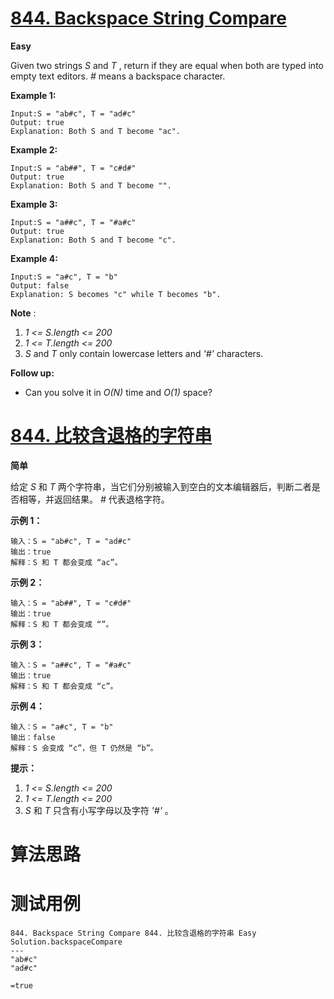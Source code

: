 # [844. Backspace String Compare][enTitle]

**Easy**

Given two strings  *S*  and  *T* , return if they are equal when both are typed into empty text editors.  *#*  means a backspace character.


**Example 1:** 

```
Input:S = "ab#c", T = "ad#c"
Output: true
Explanation: Both S and T become "ac".
```


**Example 2:** 

```
Input:S = "ab##", T = "c#d#"
Output: true
Explanation: Both S and T become "".
```


**Example 3:** 

```
Input:S = "a##c", T = "#a#c"
Output: true
Explanation: Both S and T become "c".
```


**Example 4:** 

```
Input:S = "a#c", T = "b"
Output: false
Explanation: S becomes "c" while T becomes "b".
```

**Note** :

1.  *1 <= S.length <= 200*  
2.  *1 <= T.length <= 200*  
3.  *S*  and  *T*  only contain lowercase letters and  *'#'*  characters.

**Follow up:** 

- Can you solve it in  *O(N)*  time and  *O(1)*  space?








# [844. 比较含退格的字符串][cnTitle]

**简单**

给定  *S*  和  *T*  两个字符串，当它们分别被输入到空白的文本编辑器后，判断二者是否相等，并返回结果。  *#*  代表退格字符。



**示例 1：** 

```
输入：S = "ab#c", T = "ad#c"
输出：true
解释：S 和 T 都会变成 “ac”。

```

**示例 2：** 

```
输入：S = "ab##", T = "c#d#"
输出：true
解释：S 和 T 都会变成 “”。

```

**示例 3：** 

```
输入：S = "a##c", T = "#a#c"
输出：true
解释：S 和 T 都会变成 “c”。

```

**示例 4：** 

```
输入：S = "a#c", T = "b"
输出：false
解释：S 会变成 “c”，但 T 仍然是 “b”。
```



**提示：** 

1.  *1 <= S.length <= 200*  
2.  *1 <= T.length <= 200*  
3.  *S*  和  *T*  只含有小写字母以及字符  *'#'* 。




# 算法思路

# 测试用例
```
844. Backspace String Compare 844. 比较含退格的字符串 Easy
Solution.backspaceCompare
---
"ab#c"
"ad#c"

=true

```

[enTitle]: https://leetcode.com/problems/backspace-string-compare/
[cnTitle]: https://leetcode-cn.com/problems/backspace-string-compare/

